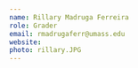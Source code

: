 ```yaml
---
name: Rillary Madruga Ferreira
role: Grader
email: rmadrugaferr@umass.edu
website: 
photo: rillary.JPG
---
```

